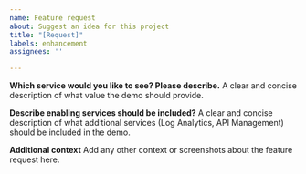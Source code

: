 ```yaml
---
name: Feature request
about: Suggest an idea for this project
title: "[Request]"
labels: enhancement
assignees: ''

---
```


**Which service would you like to see? Please describe.**
A clear and concise description of what value the demo should provide.

**Describe enabling services should be included?**
A clear and concise description of what additional services (Log Analytics, API Management) should be included in the demo.

**Additional context**
Add any other context or screenshots about the feature request here.
